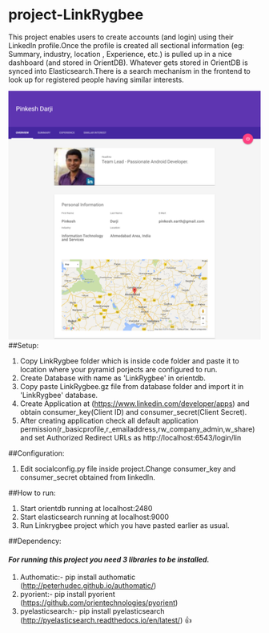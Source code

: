 # project-LinkRygbee
This project enables users to create accounts (and login) using their LinkedIn profile.Once the profile is created all sectional information (eg: Summary, industry, location , Experience, etc.) is pulled up in a nice dashboard (and stored in OrientDB). Whatever gets stored in OrientDB is synced into Elasticsearch.There is a search mechanism in the frontend to look up for registered people having similar interests.

![alt tag](https://github.com/pinkeshdarji/project-LinkRygbee/blob/master/Images/profile-page-overview.png)
##Setup:
1. Copy LinkRygbee folder which is inside code folder and paste it to location where your pyramid porjects are configured to run.
2. Create Database with name as 'LinkRygbee' in orientdb.
3. Copy paste LinkRygbee.gz file from database folder and import it in 'LinkRygbee' database.
4. Create Application at (https://www.linkedin.com/developer/apps) and obtain consumer_key(Client ID) and consumer_secret(Client Secret).
5. After creating application check all default application permission(r_basicprofile,r_emailaddress,rw_company_admin,w_share) and set Authorized Redirect URLs as http://localhost:6543/login/lin

##Configuration:
1. Edit socialconfig.py file inside project.Change consumer_key and consumer_secret obtained from linkedIn.


##How to run:
1. Start orientdb running at localhost:2480
2. Start elasticsearch running at localhost:9000
3. Run Linkrygbee project which you have pasted earlier as usual.

##Dependency: 
#### *For running this project you need 3 libraries to be installed.*
1. Authomatic:- pip install authomatic (http://peterhudec.github.io/authomatic/)
2. pyorient:- pip install pyorient
(https://github.com/orientechnologies/pyorient)
3. pyelasticsearch:- pip install pyelasticsearch
(http://pyelasticsearch.readthedocs.io/en/latest/)
:+1:



